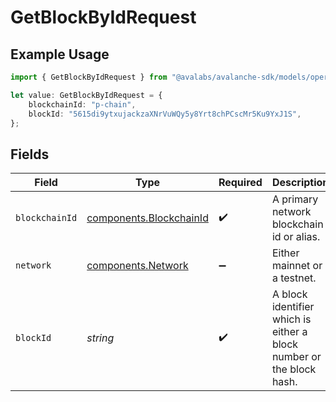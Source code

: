# GetBlockByIdRequest

## Example Usage

```typescript
import { GetBlockByIdRequest } from "@avalabs/avalanche-sdk/models/operations";

let value: GetBlockByIdRequest = {
    blockchainId: "p-chain",
    blockId: "5615di9ytxujackzaXNrVuWQy5y8Yrt8chPCscMr5Ku9YxJ1S",
};
```

## Fields

| Field                                                                | Type                                                                 | Required                                                             | Description                                                          | Example                                                              |
| -------------------------------------------------------------------- | -------------------------------------------------------------------- | -------------------------------------------------------------------- | -------------------------------------------------------------------- | -------------------------------------------------------------------- |
| `blockchainId`                                                       | [components.BlockchainId](../../models/components/blockchainid.md)   | :heavy_check_mark:                                                   | A primary network blockchain id or alias.                            | p-chain                                                              |
| `network`                                                            | [components.Network](../../models/components/network.md)             | :heavy_minus_sign:                                                   | Either mainnet or a testnet.                                         | mainnet                                                              |
| `blockId`                                                            | *string*                                                             | :heavy_check_mark:                                                   | A block identifier which is either a block number or the block hash. | 5615di9ytxujackzaXNrVuWQy5y8Yrt8chPCscMr5Ku9YxJ1S                    |
